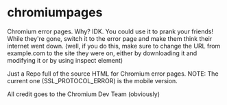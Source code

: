 # chromiumpages
Chromium error pages. Why? IDK.
You could use it to prank your friends! While they're gone, switch it to the error page and make them think their internet went down. (well, if you do this, make sure to change the URL from example.com to the site they were on, either by downloading it and modifying it or by using inspect element)

Just a Repo full of the source HTML for Chromium error pages.
NOTE: The current one (SSL_PROTOCOL_ERROR) is the mobile version.

All credit goes to the Chromium Dev Team (obviously)
